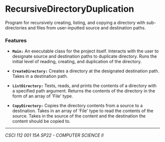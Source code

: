 # RecursiveDirectoryDuplication

Program for recursively creating, listing, and copying a directory with sub-directories and files from user-inputted source and destination paths.

### Features

- **`Main:`** An executable class for the project itself. Interacts with the user to designate source and destination paths to duplicate directory. Runs the initial level of reading, creating, and duplication of the directory.

- **`CreateDirectory:`** Creates a directory at the designated destination path. Takes in a destination path.

- **`ListDirectory:`** Tests, reads, and prints the contents of a directory with a specified path argument. Returns the contents of the directory in the form of an array of 'File' type.

- **`CopyDirectory:`** Copies the directory contents from a source to a destination. Takes in an array of 'File' type to read the contents of the source. Takes in the source of the content and the destination the content should be copied to.

---

*CSCI 112 001 15A SP22 - COMPUTER SCIENCE II*
